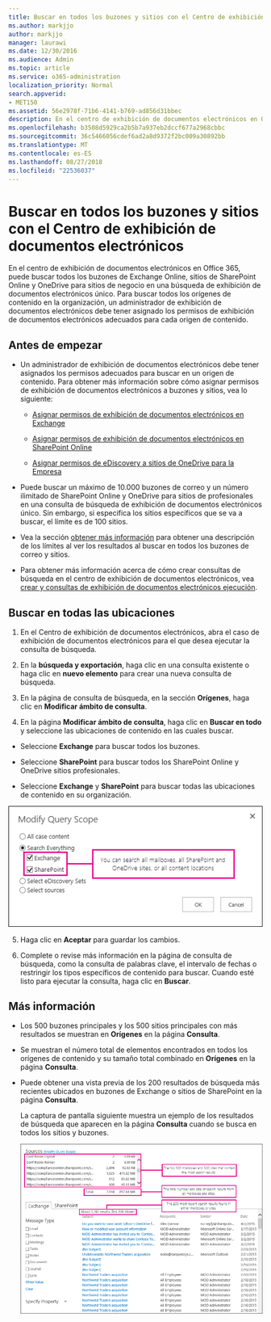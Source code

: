 ```yaml
---
title: Buscar en todos los buzones y sitios con el Centro de exhibición de documentos electrónicos
ms.author: markjjo
author: markjjo
manager: laurawi
ms.date: 12/30/2016
ms.audience: Admin
ms.topic: article
ms.service: o365-administration
localization_priority: Normal
search.appverid:
- MET150
ms.assetid: 56e2978f-71b6-4141-b769-ad856d31bbec
description: En el centro de exhibición de documentos electrónicos en Office 365, puede buscar todos los buzones de Exchange Online, sitios de SharePoint Online y OneDrive para sitios de negocio en una búsqueda de exhibición de documentos electrónicos único. Para buscar todos los orígenes de contenido en la organización, un administrador de exhibición de documentos electrónicos debe tener asignado los permisos de exhibición de documentos electrónicos adecuados para cada origen de contenido.
ms.openlocfilehash: b3508d5929ca2b5b7a937eb2dccf677a2968cbbc
ms.sourcegitcommit: 36c5466056cdef6ad2a8d9372f2bc009a30892bb
ms.translationtype: MT
ms.contentlocale: es-ES
ms.lasthandoff: 08/27/2018
ms.locfileid: "22536037"
---
```

# <a name="search-all-mailboxes-and-sites-using-the-ediscovery-center"></a>Buscar en todos los buzones y sitios con el Centro de exhibición de documentos electrónicos

En el centro de exhibición de documentos electrónicos en Office 365, puede buscar todos los buzones de Exchange Online, sitios de SharePoint Online y OneDrive para sitios de negocio en una búsqueda de exhibición de documentos electrónicos único. Para buscar todos los orígenes de contenido en la organización, un administrador de exhibición de documentos electrónicos debe tener asignado los permisos de exhibición de documentos electrónicos adecuados para cada origen de contenido. 
  
## <a name="before-you-begin"></a>Antes de empezar

- Un administrador de exhibición de documentos electrónicos debe tener asignados los permisos adecuados para buscar en un origen de contenido. Para obtener más información sobre cómo asignar permisos de exhibición de documentos electrónicos a buzones y sitios, vea lo siguiente: 
    
  - [Asignar permisos de exhibición de documentos electrónicos en Exchange](https://go.microsoft.com/fwlink/p/?LinkId=526886)
    
  - [Asignar permisos de exhibición de documentos electrónicos en SharePoint Online](https://go.microsoft.com/fwlink/p/?LinkId=526885)
    
  - [Asignar permisos de eDiscovery a sitios de OneDrive para la Empresa](assign-permissions-to-onedrive-for-business-sites.md)
    
- Puede buscar un máximo de 10.000 buzones de correo y un número ilimitado de SharePoint Online y OneDrive para sitios de profesionales en una consulta de búsqueda de exhibición de documentos electrónicos único. Sin embargo, si especifica los sitios específicos que se va a buscar, el límite es de 100 sitios.
    
- Vea la sección [obtener más información](search-all-mailboxes-and-sites-with-ediscovery.md#moreinfo) para obtener una descripción de los límites al ver los resultados al buscar en todos los buzones de correo y sitios. 
    
- Para obtener más información acerca de cómo crear consultas de búsqueda en el centro de exhibición de documentos electrónicos, vea [crear y consultas de exhibición de documentos electrónicos ejecución](https://go.microsoft.com/fwlink/p/?LinkID=404032).
    
## <a name="search-all-locations"></a>Buscar en todas las ubicaciones

1. En el Centro de exhibición de documentos electrónicos, abra el caso de exhibición de documentos electrónicos para el que desea ejecutar la consulta de búsqueda.
    
2. En la **búsqueda y exportación**, haga clic en una consulta existente o haga clic en **nuevo elemento** para crear una nueva consulta de búsqueda. 
    
3. En la página de consulta de búsqueda, en la sección **Orígenes**, haga clic en **Modificar ámbito de consulta**.
    
4. En la página **Modificar ámbito de consulta**, haga clic en **Buscar en todo** y seleccione las ubicaciones de contenido en las cuales buscar.
    
  - Seleccione **Exchange** para buscar todos los buzones. 
    
  - Seleccione **SharePoint** para buscar todos los SharePoint Online y OneDrive sitios profesionales. 
    
  - Seleccione **Exchange** y **SharePoint** para buscar todas las ubicaciones de contenido en su organización. 
    
![Buscar en todos los buzones de correo y sitios](media/e1f919ab-5596-43bb-a3c9-626cd41067b3.gif)
  
5. Haga clic en **Aceptar** para guardar los cambios. 
    
6. Complete o revise más información en la página de consulta de búsqueda, como la consulta de palabras clave, el intervalo de fechas o restringir los tipos específicos de contenido para buscar. Cuando esté listo para ejecutar la consulta, haga clic en **Buscar**. 
    
## <a name="more-information"></a>Más información
<a name="moreinfo"> </a>

- Los 500 buzones principales y los 500 sitios principales con más resultados se muestran en **Orígenes** en la página **Consulta**. 
    
- Se muestran el número total de elementos encontrados en todos los orígenes de contenido y su tamaño total combinado en **Orígenes** en la página **Consulta**. 
 
    
- Puede obtener una vista previa de los 200 resultados de búsqueda más recientes ubicados en buzones de Exchange o sitios de SharePoint en la página **Consulta**. 
    
    La captura de pantalla siguiente muestra un ejemplo de los resultados de búsqueda que aparecen en la página **Consulta** cuando se busca en todos los sitios y buzones. 
    
    ![Captura de pantalla de resultados al buscar en todas las ubicaciones](media/4bf430f6-41ab-4bf6-afa9-33c3f6fd8b16.gif)
  


